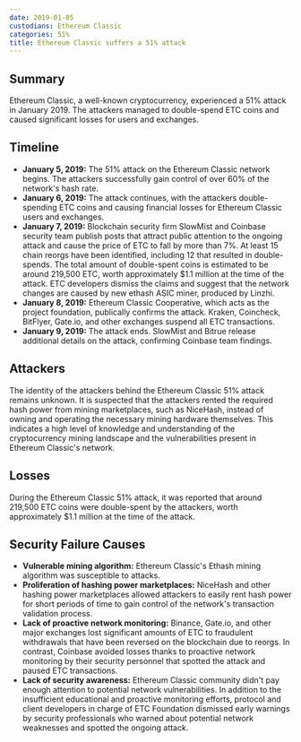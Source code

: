 ```yaml
---
date: 2019-01-05
custodians: Ethereum Classic
categories: 51%
title: Ethereum Classic suffers a 51% attack
---
```


## Summary

Ethereum Classic, a well-known cryptocurrency, experienced a 51% attack in January 2019. The attackers managed to double-spend ETC coins and caused significant losses for users and exchanges. 

## Timeline

- **January 5, 2019:** The 51% attack on the Ethereum Classic network begins. The attackers successfully gain control of over 60% of the network's hash rate.
- **January 6, 2019:** The attack continues, with the attackers double-spending ETC coins and causing financial losses for Ethereum Classic users and exchanges.
- **January 7, 2019:** Blockchain security firm SlowMist and Coinbase security team publish posts that attract public attention to the ongoing attack and cause the price of ETC to fall by more than 7%. At least 15 chain reorgs have been identified, including 12 that resulted in double-spends. The total amount of double-spent coins is estimated to be around 219,500 ETC, worth approximately $1.1 million at the time of the attack. ETC developers dismiss the claims and suggest that the network changes are caused by new ethash ASIC miner, produced by Linzhi.
- **January 8, 2019:** Ethereum Classic Cooperative, which acts as the project foundation, publically confirms the attack. Kraken, Coincheck, BitFlyer, Gate.io, and other exchanges suspend all ETC transactions.
- **January 9, 2019:** The attack ends. SlowMist and Bitrue release additional details on the attack, confirming Coinbase team findings.

## Attackers

The identity of the attackers behind the Ethereum Classic 51% attack remains unknown. It is suspected that the attackers rented the required hash power from mining marketplaces, such as NiceHash, instead of owning and operating the necessary mining hardware themselves. This indicates a high level of knowledge and understanding of the cryptocurrency mining landscape and the vulnerabilities present in Ethereum Classic's network.

## Losses

During the Ethereum Classic 51% attack, it was reported that around 219,500 ETC coins were double-spent by the attackers, worth approximately $1.1 million at the time of the attack.

## Security Failure Causes

- **Vulnerable mining algorithm:** Ethereum Classic's Ethash mining algorithm was susceptible to attacks.
- **Proliferation of hashing power marketplaces:** NiceHash and other hashing power marketplaces allowed attackers to easily rent hash power for short periods of time to gain control of the network's transaction validation process.
- **Lack of proactive network monitoring:** Binance, Gate.io, and other major exchanges lost significant amounts of ETC to fraudulent withdrawals that have been reversed on the blockchain due to reorgs. In contrast, Coinbase avoided losses thanks to proactive network monitoring by their security personnel that spotted the attack and paused ETC transactions.
- **Lack of security awareness:** Ethereum Classic community didn't pay enough attention to potential network vulnerabilities. In addition to the insufficient educational and proactive monitoring efforts, protocol and client developers in charge of ETC Foundation dismissed early warnings by security professionals who warned about potential network weaknesses and spotted the ongoing attack.

